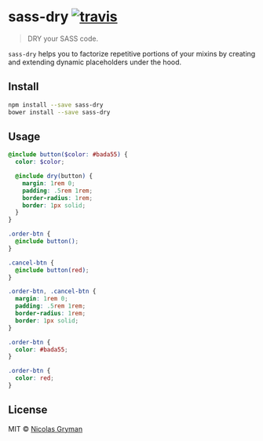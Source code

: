 # sass-dry [![travis][travis-image]][travis-url]

[travis-image]: https://img.shields.io/travis/ngryman/sass-dry.svg?style=flat
[travis-url]: https://travis-ci.org/ngryman/sass-dry

> DRY your SASS code.


`sass-dry` helps you to factorize repetitive portions of your mixins by creating and extending
dynamic placeholders under the hood.


## Install

```sh
npm install --save sass-dry
bower install --save sass-dry
```


## Usage

```scss
@include button($color: #bada55) {
  color: $color;

  @include dry(button) {
    margin: 1rem 0;
    padding: .5rem 1rem;
    border-radius: 1rem;
    border: 1px solid;
  }
}

.order-btn {
  @include button();
}

.cancel-btn {
  @include button(red);
}
```

```css
.order-btn, .cancel-btn {
  margin: 1rem 0;
  padding: .5rem 1rem;
  border-radius: 1rem;
  border: 1px solid;
}

.order-btn {
  color: #bada55;
}

.order-btn {
  color: red;
}
```

## License

MIT © [Nicolas Gryman](https://github.com/ngryman)

